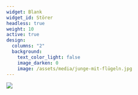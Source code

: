 ```yaml
---
widget: Blank
widget_id: Störer
headless: true
weight: 10
active: true
design:
  columns: "2"
  background:
    text_color_light: false
    image_darken: 0
    image: /assets/media/junge-mit-flügeln.jpg
---
```

![](/assets/media/junge-mit-flügeln.jpg)